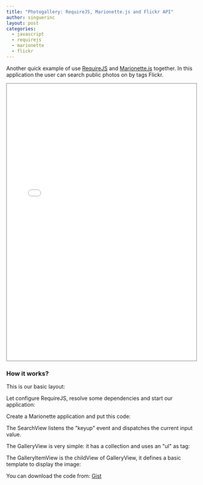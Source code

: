 ```yaml
---
title: "Photogallery: RequireJS, Marionette.js and Flickr API"
author: singuerinc
layout: post
categories:
  - javascript
  - requirejs
  - marionette
  - flickr
---
```


Another quick example of use <a href="http://requirejs.org" target="\_blank">RequireJS</a> and <a href="http://marionettejs.com/">Marionette.js</a> together.
In this application the user can search public photos on by tags Flickr.

<iframe src="{{ site.baseurl | prepend: site.url }}/code/labs/require-marionette-flickr/index.html" style="border: 1px solid grey; width: 100%; height: 735px;"></iframe>

<!--break-->

### How it works?

This is our basic layout:

<script src="https://gist.github.com/singuerinc/1fa7b07d1e95bb22485e.js?file=index.html"></script>

Let configure RequireJS, resolve some dependencies and start our application:

<script src="https://gist.github.com/singuerinc/1fa7b07d1e95bb22485e.js?file=main.js"></script>

Create a Marionette application and put this code:

<script src="https://gist.github.com/singuerinc/1fa7b07d1e95bb22485e.js?file=app.js"></script>

The SearchView listens the "keyup" event and dispatches the current input value.

<script src="https://gist.github.com/singuerinc/1fa7b07d1e95bb22485e.js?file=SearchView.js"></script>

The GalleryView is very simple: it has a collection and uses an "ul" as tag:

<script src="https://gist.github.com/singuerinc/1fa7b07d1e95bb22485e.js?file=GalleryView.js"></script>

The GalleryItemView is the childView of GalleryView, it defines a basic template to display the image:

<script src="https://gist.github.com/singuerinc/1fa7b07d1e95bb22485e.js?file=GalleryItemView.js"></script>

You can download the code from: <a href="https://gist.github.com/singuerinc/1fa7b07d1e95bb22485e" taget="_blank">Gist</a>
